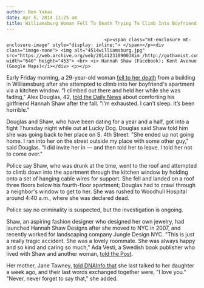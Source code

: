 ```yaml
---
author: Ben Yakas
date: Apr 5, 2014 11:25 am
title: Williamsburg Woman Fell To Death Trying To Climb Into Boyfriend's Kitchen Window
---
```


	
										<p><span class="mt-enclosure mt-enclosure-image" style="display: inline;"> </span></p><div class="image-none"> <img alt="4514williamsburg.jpg" src="https://web.archive.org/web/20141231090038im_/http://gothamist.com/attachments/byakas/4514williamsburg.jpg" width="640" height="453"> <br> <i> Hannah Shaw (Facebook); Kent Avenue (Google Maps)</i></div> <p></p>

<p>Early Friday morning, a 29-year-old woman <a href="https://web.archive.org/web/20141231090038/http://gothamist.com/2014/04/04/woman_falls_to_her_death_in_william.php">fell to her death</a> from a building in Williamsburg after she attempted to climb into her boyfriend&apos;s apartment via a kitchen window. &quot;I climbed out there and held her while she was fading,&quot; Alex Douglas, 42, <a href="https://web.archive.org/web/20141231090038/http://www.nydailynews.com/new-york/brooklyn/allegedly-drunk-brooklyn-woman-dies-fall-boyfriend-house-article-1.1746055">told the Daily News</a> about comforting his girlfriend Hannah Shaw after the fall. &quot;I&#x2019;m exhausted. I can&#x2019;t sleep. It&#x2019;s been horrible.&quot;</p>

<p>Douglas and Shaw, who have been dating for a year and a half, got into a fight Thursday night while out at Lucky Dog. Douglas said Shaw told him she was going back to her place on S. 4th Street: &quot;She ended up not going home. I ran into her on the street outside my place with some other guy,&quot; said Douglas. &quot;I did invite her in &#x2014; and then told her to leave. I told her not to come over.&quot;</p>

<p>Police say Shaw, who was drunk at the time, went to the roof and attempted to climb down into the apartment through the kitchen window by holding onto a set of hanging cable wires for support. She fell and landed on a roof three floors below his fourth-floor apartment; Douglas had to crawl through a neighbor&apos;s window to get to her. She was rushed to Woodhull Hospital around 4:40 a.m., where she was declared dead.</p>

<p>Police say no criminality is suspected, but the investigation is ongoing.</p>

<p>Shaw, an aspiring fashion designer who designed her own jewelry, had launched Hannah Shaw Designs after she moved to NYC in 2007, and recently worked for landscaping company Jungle Design NYC. &quot;This is just a really tragic accident. She was a lovely roommate. She was always happy and so kind and caring so much,&#x201D; Ada Vesti, a Swedish book publisher who lived with Shaw and another woman, <a href="https://web.archive.org/web/20141231090038/http://nypost.com/2014/04/04/drunk-woman-falls-to-death-in-williamsburg/">told the Post</a>.</p>

<p>Her mother, Jane Tawney, <a href="https://web.archive.org/web/20141231090038/http://www.dnainfo.com/new-york/20140404/williamsburg/woman-falls-death-from-boyfriends-fire-escape-after-fight-sources-say">told DNAInfo that</a> she last talked to her daughter a week ago, and their last words exchanged together were, &quot;I love you.&quot; &quot;Never, never forget to say that,&quot; she added.</p>					
										
									
				
